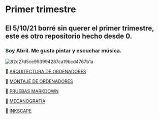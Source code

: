 
# Primer trimestre

## El 5/10/21 borré sin querer el primer trimestre, este es otro repositorio hecho desde 0.

### Soy Abril. Me gusta pintar y escuchar música.

![82c27d5ce993994287ca19bcd4767b1a](https://user-images.githubusercontent.com/90753482/144038860-77dc0b58-83b8-49be-babf-e937cce1ee0a.jpg)

🌙  [ARQUITECTURA DE ORDENADORES](https://github.com/jjksimp/1er-trimestre/blob/main/arquitectura%20de%20ordenadores.md)

🌙  [MONTAJE DE ORDENADORES](https://github.com/jjksimp/1er-trimestre/blob/main/Desmontaje%20de%20ordenador.md)

🌙  [PRUEBAS MARKDOWN](https://github.com/jjksimp/1er-trimestre/blob/main/pruebas%20markdowmn.md)

🌙  [MECANOGRAFÍA](https://github.com/jjksimp/1er-trimestre/blob/main/mecanografia.md)

🌙  [INKSCAPE](https://github.com/jjksimp/1er-trimestre/blob/main/INKSCAPE.md)

